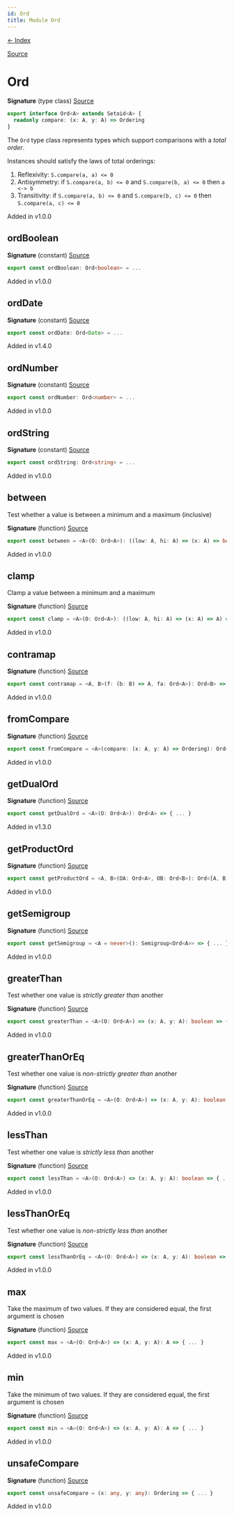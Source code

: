 ```yaml
---
id: Ord
title: Module Ord
---
```


[← Index](.)

[Source](https://github.com/gcanti/fp-ts/blob/master/src/Ord.ts)

# Ord

**Signature** (type class) [Source](https://github.com/gcanti/fp-ts/blob/master/src/Ord.ts#L18-L20)

```ts
export interface Ord<A> extends Setoid<A> {
  readonly compare: (x: A, y: A) => Ordering
}
```

The `Ord` type class represents types which support comparisons with a _total order_.

Instances should satisfy the laws of total orderings:

1. Reflexivity: `S.compare(a, a) <= 0`
2. Antisymmetry: if `S.compare(a, b) <= 0` and `S.compare(b, a) <= 0` then `a <-> b`
3. Transitivity: if `S.compare(a, b) <= 0` and `S.compare(b, c) <= 0` then `S.compare(a, c) <= 0`

Added in v1.0.0

## ordBoolean

**Signature** (constant) [Source](https://github.com/gcanti/fp-ts/blob/master/src/Ord.ts#L48-L51)

```ts
export const ordBoolean: Ord<boolean> = ...
```

Added in v1.0.0

## ordDate

**Signature** (constant) [Source](https://github.com/gcanti/fp-ts/blob/master/src/Ord.ts#L179-L179)

```ts
export const ordDate: Ord<Date> = ...
```

Added in v1.4.0

## ordNumber

**Signature** (constant) [Source](https://github.com/gcanti/fp-ts/blob/master/src/Ord.ts#L40-L43)

```ts
export const ordNumber: Ord<number> = ...
```

Added in v1.0.0

## ordString

**Signature** (constant) [Source](https://github.com/gcanti/fp-ts/blob/master/src/Ord.ts#L32-L35)

```ts
export const ordString: Ord<string> = ...
```

Added in v1.0.0

## between

Test whether a value is between a minimum and a maximum (inclusive)

**Signature** (function) [Source](https://github.com/gcanti/fp-ts/blob/master/src/Ord.ts#L123-L127)

```ts
export const between = <A>(O: Ord<A>): ((low: A, hi: A) => (x: A) => boolean) => { ... }
```

Added in v1.0.0

## clamp

Clamp a value between a minimum and a maximum

**Signature** (function) [Source](https://github.com/gcanti/fp-ts/blob/master/src/Ord.ts#L112-L116)

```ts
export const clamp = <A>(O: Ord<A>): ((low: A, hi: A) => (x: A) => A) => { ... }
```

Added in v1.0.0

## contramap

**Signature** (function) [Source](https://github.com/gcanti/fp-ts/blob/master/src/Ord.ts#L142-L144)

```ts
export const contramap = <A, B>(f: (b: B) => A, fa: Ord<A>): Ord<B> => { ... }
```

Added in v1.0.0

## fromCompare

**Signature** (function) [Source](https://github.com/gcanti/fp-ts/blob/master/src/Ord.ts#L132-L137)

```ts
export const fromCompare = <A>(compare: (x: A, y: A) => Ordering): Ord<A> => { ... }
```

Added in v1.0.0

## getDualOrd

**Signature** (function) [Source](https://github.com/gcanti/fp-ts/blob/master/src/Ord.ts#L172-L174)

```ts
export const getDualOrd = <A>(O: Ord<A>): Ord<A> => { ... }
```

Added in v1.3.0

## getProductOrd

**Signature** (function) [Source](https://github.com/gcanti/fp-ts/blob/master/src/Ord.ts#L158-L167)

```ts
export const getProductOrd = <A, B>(OA: Ord<A>, OB: Ord<B>): Ord<[A, B]> => { ... }
```

Added in v1.0.0

## getSemigroup

**Signature** (function) [Source](https://github.com/gcanti/fp-ts/blob/master/src/Ord.ts#L149-L153)

```ts
export const getSemigroup = <A = never>(): Semigroup<Ord<A>> => { ... }
```

Added in v1.0.0

## greaterThan

Test whether one value is _strictly greater than_ another

**Signature** (function) [Source](https://github.com/gcanti/fp-ts/blob/master/src/Ord.ts#L67-L69)

```ts
export const greaterThan = <A>(O: Ord<A>) => (x: A, y: A): boolean => { ... }
```

Added in v1.0.0

## greaterThanOrEq

Test whether one value is _non-strictly greater than_ another

**Signature** (function) [Source](https://github.com/gcanti/fp-ts/blob/master/src/Ord.ts#L85-L87)

```ts
export const greaterThanOrEq = <A>(O: Ord<A>) => (x: A, y: A): boolean => { ... }
```

Added in v1.0.0

## lessThan

Test whether one value is _strictly less than_ another

**Signature** (function) [Source](https://github.com/gcanti/fp-ts/blob/master/src/Ord.ts#L58-L60)

```ts
export const lessThan = <A>(O: Ord<A>) => (x: A, y: A): boolean => { ... }
```

Added in v1.0.0

## lessThanOrEq

Test whether one value is _non-strictly less than_ another

**Signature** (function) [Source](https://github.com/gcanti/fp-ts/blob/master/src/Ord.ts#L76-L78)

```ts
export const lessThanOrEq = <A>(O: Ord<A>) => (x: A, y: A): boolean => { ... }
```

Added in v1.0.0

## max

Take the maximum of two values. If they are considered equal, the first argument is chosen

**Signature** (function) [Source](https://github.com/gcanti/fp-ts/blob/master/src/Ord.ts#L103-L105)

```ts
export const max = <A>(O: Ord<A>) => (x: A, y: A): A => { ... }
```

Added in v1.0.0

## min

Take the minimum of two values. If they are considered equal, the first argument is chosen

**Signature** (function) [Source](https://github.com/gcanti/fp-ts/blob/master/src/Ord.ts#L94-L96)

```ts
export const min = <A>(O: Ord<A>) => (x: A, y: A): A => { ... }
```

Added in v1.0.0

## unsafeCompare

**Signature** (function) [Source](https://github.com/gcanti/fp-ts/blob/master/src/Ord.ts#L25-L27)

```ts
export const unsafeCompare = (x: any, y: any): Ordering => { ... }
```

Added in v1.0.0
